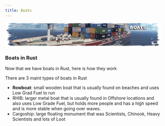 ```yaml
---
title: Boats
---
```


<p>
  
<center><img src="wiki/images/boats.png"></center>

<p>

<h3>Boats in Rust</h3>
<p>Now that we have boats in Rust, here is how they work</p>
<p>There are 3 maint types of boats in Rust<p>
  <ul>
    <li><b>Rowboat</b>: small wooden boat that is usually found on beaches and uses Low Grad Fuel to run</li>
      <li>RHIB: larger metal boat that is usually found in Offshore locations and also uses Low Grade Fuel, but holds more people and has a high speed and is more stable when going over waves.</li>
    <li>Cargoship: large floating monument that was Scientists, Chinook, Heavy Scientists and lots of Loot</li>
   </ul>
  
